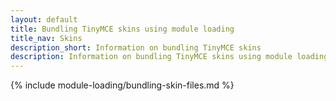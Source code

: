 ```yaml
---
layout: default
title: Bundling TinyMCE skins using module loading
title_nav: Skins
description_short: Information on bundling TinyMCE skins
description: Information on bundling TinyMCE skins using module loading
---
```


{% include module-loading/bundling-skin-files.md %}